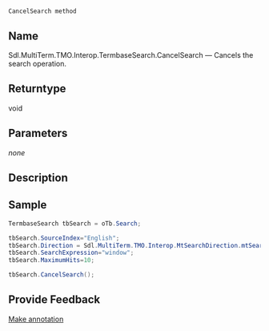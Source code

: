 

# 
    CancelSearch method



## Name

Sdl.MultiTerm.TMO.Interop.TermbaseSearch.CancelSearch —          Cancels the search operation.



## Returntype

void



## Parameters
*none*


## Description





## Sample


```cs
TermbaseSearch tbSearch = oTb.Search;

tbSearch.SourceIndex="English";			
tbSearch.Direction = Sdl.MultiTerm.TMO.Interop.MtSearchDirection.mtSearchDown;
tbSearch.SearchExpression="window";
tbSearch.MaximumHits=10;

tbSearch.CancelSearch();
```



## Provide Feedback

[Make annotation](mailto:sdk-feedback@sdl.com&amp;subject=Reference%20for%20Sdl.MultiTerm.TMO.Interop.TermbaseSearch.CancelSearch)


